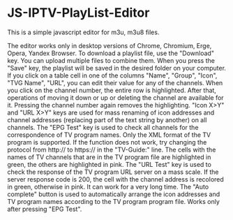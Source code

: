 # JS-IPTV-PlayList-Editor
This is a simple javascript editor for m3u, m3u8 files.

The editor works only in desktop versions of Chrome, Chromium, Erge, Opera, Yandex Browser.
	To download a playlist file, use the "Download" key. You can upload multiple files to combine them. When you press the "Save" key, the playlist will be saved in the desired folder on your computer. If you click on a table cell in one of the columns "Name", "Group", "Icon", "TVG Name", "URL", you can edit their value for any of the channels. When you click on the channel number, the entire row is highlighted. After that, operations of moving it down or up or deleting the channel are available for it. Pressing the channel number again removes the highlighting.
	"Icon X>Y" and "URL X>Y" keys are used for mass renaming of icon addresses and channel addresses (replacing part of the text string by another) on all channels. 
	The "EPG Test" key is used to check all channels for the correspondence of TV program names. Only the XML format of the TV program is supported. If the function does not work, try changing the protocol from http:// to https:// in the "TV-Guide:" line. The cells with the names of TV channels that are in the TV program file are highlighted in green, the others are highlighted in pink.
	The "URL Test" key is used to check the response of the TV program URL server on a mass scale.  If the server response code is 200, the cell with the channel address is recolored in green, otherwise in pink. It can work for a very long time.
	The "Auto complete" button is used to automatically arrange the icon addresses and TV program names according to the TV program program file. Works only after pressing "EPG Test".
